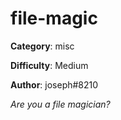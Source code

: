 file-magic
============

**Category**: misc

**Difficulty**: Medium

**Author**: joseph#8210

_Are you a file magician?_
